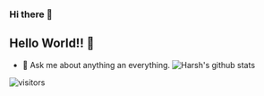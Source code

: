 ### Hi there 👋

## Hello World!! 🤔
- 💬 Ask me about anything an everything.
![Harsh's github stats](https://github-readme-stats.vercel.app/api?username=jaeho3690&hide=["issues"]&show_icons=true)

![visitors](https://visitor-badge.glitch.me/badge?page_id=jaeho3690.jaeho3690)
<!--
**jaeho3690/jaeho3690** is a ✨ _special_ ✨ repository because its `README.md` (this file) appears on your GitHub profile.

Here are some ideas to get you started:




